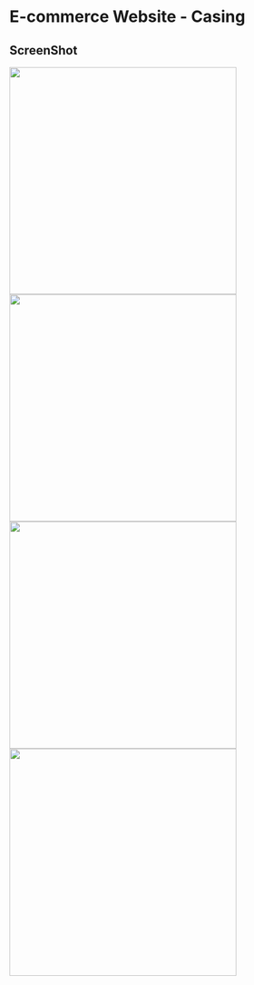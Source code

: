 # E-commerce Website - Casing

## ScreenShot
<img src="https://github.com/user-attachments/assets/a5e86175-3808-4d7f-a832-ec9993dee91c" width="400" />
<img src="https://github.com/user-attachments/assets/7e1c0a2a-487f-4011-aa3d-0b121d847b06" width="400" />
<img src="https://github.com/user-attachments/assets/c75f20a4-ae19-4dd0-a86f-f084c9e8e8a2" width="400" />
<img src="https://github.com/user-attachments/assets/700d9d41-0eec-4f60-bc3f-419722993d1b" width="400" />
